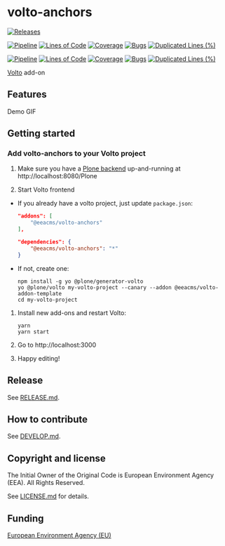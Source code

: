 # volto-anchors

[![Releases](https://img.shields.io/github/v/release/eea/volto-anchors)](https://github.com/eea/volto-anchors/releases)

[![Pipeline](https://ci.eionet.europa.eu/buildStatus/icon?job=volto-addons%2Fvolto-anchors%2Fmaster&subject=master)](https://ci.eionet.europa.eu/view/Github/job/volto-addons/job/volto-anchors/job/master/display/redirect)
[![Lines of Code](https://sonarqube.eea.europa.eu/api/project_badges/measure?project=volto-anchors-master&metric=ncloc)](https://sonarqube.eea.europa.eu/dashboard?id=volto-anchors-master)
[![Coverage](https://sonarqube.eea.europa.eu/api/project_badges/measure?project=volto-anchors-master&metric=coverage)](https://sonarqube.eea.europa.eu/dashboard?id=volto-anchors-master)
[![Bugs](https://sonarqube.eea.europa.eu/api/project_badges/measure?project=volto-anchors-master&metric=bugs)](https://sonarqube.eea.europa.eu/dashboard?id=volto-anchors-master)
[![Duplicated Lines (%)](https://sonarqube.eea.europa.eu/api/project_badges/measure?project=volto-anchors-master&metric=duplicated_lines_density)](https://sonarqube.eea.europa.eu/dashboard?id=volto-anchors-master)

[![Pipeline](https://ci.eionet.europa.eu/buildStatus/icon?job=volto-addons%2Fvolto-anchors%2Fdevelop&subject=develop)](https://ci.eionet.europa.eu/view/Github/job/volto-addons/job/volto-anchors/job/develop/display/redirect)
[![Lines of Code](https://sonarqube.eea.europa.eu/api/project_badges/measure?project=volto-anchors-develop&metric=ncloc)](https://sonarqube.eea.europa.eu/dashboard?id=volto-anchors-develop)
[![Coverage](https://sonarqube.eea.europa.eu/api/project_badges/measure?project=volto-anchors-develop&metric=coverage)](https://sonarqube.eea.europa.eu/dashboard?id=volto-anchors-develop)
[![Bugs](https://sonarqube.eea.europa.eu/api/project_badges/measure?project=volto-anchors-develop&metric=bugs)](https://sonarqube.eea.europa.eu/dashboard?id=volto-anchors-develop)
[![Duplicated Lines (%)](https://sonarqube.eea.europa.eu/api/project_badges/measure?project=volto-anchors-develop&metric=duplicated_lines_density)](https://sonarqube.eea.europa.eu/dashboard?id=volto-anchors-develop)

[Volto](https://github.com/plone/volto) add-on

## Features

Demo GIF

## Getting started

### Add volto-anchors to your Volto project

1. Make sure you have a [Plone backend](https://plone.org/download) up-and-running at http://localhost:8080/Plone

1. Start Volto frontend

- If you already have a volto project, just update `package.json`:

  ```JSON
  "addons": [
      "@eeacms/volto-anchors"
  ],

  "dependencies": {
      "@eeacms/volto-anchors": "*"
  }
  ```

- If not, create one:

  ```
  npm install -g yo @plone/generator-volto
  yo @plone/volto my-volto-project --canary --addon @eeacms/volto-addon-template
  cd my-volto-project
  ```

1. Install new add-ons and restart Volto:

   ```
   yarn
   yarn start
   ```

1. Go to http://localhost:3000

1. Happy editing!

## Release

See [RELEASE.md](https://github.com/eea/volto-anchors/blob/master/RELEASE.md).

## How to contribute

See [DEVELOP.md](https://github.com/eea/volto-anchors/blob/master/DEVELOP.md).

## Copyright and license

The Initial Owner of the Original Code is European Environment Agency (EEA).
All Rights Reserved.

See [LICENSE.md](https://github.com/eea/volto-anchors/blob/master/LICENSE.md) for details.

## Funding

[European Environment Agency (EU)](http://eea.europa.eu)
